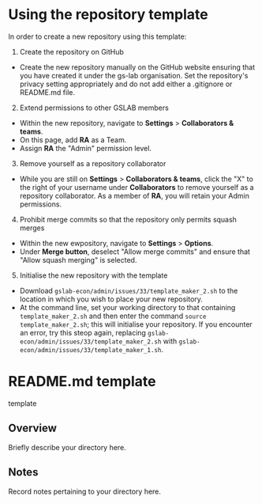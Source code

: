 Using the repository template
=============================

In order to create a new repository using this template:

1. Create the repository on GitHub
  - Create the new repository manually on the GitHub website ensuring that you have created it under the gs-lab 
organisation. Set the repository's privacy setting appropriately and do not add either a .gitignore or README.md file.

2. Extend permissions to other GSLAB members
  - Within the new repository, navigate to **Settings** > **Collaborators & teams**. 
  - On this page, add **RA** as a Team.
  - Assign **RA** the  "Admin" permission level. 

3. Remove yourself as a repository collaborator
  - While you are still on **Settings** > **Collaborators & teams**, click the "X" to the right of your username
    under **Collaborators** to remove yourself as a repository collaborator. As a member of **RA**, you will retain 
    your Admin permissions. 

4. Prohibit merge commits so that the repository only permits squash merges
  - Within the new ewpository, navigate to **Settings** > **Options**. 
  - Under **Merge button**, deselect "Allow merge commits" and ensure that "Allow squash merging" is selected. 

5. Initialise the new repository with the template
  - Download `gslab-econ/admin/issues/33/template_maker_2.sh` to the location in which you wish to place your new
   repository.
  - At the command line, set your working directory to that containing `template_maker_2.sh` and then enter the command 
    `source template_maker_2.sh`; this will initialise your repository. If you encounter an error, try this steop again,
    replacing `gslab-econ/admin/issues/33/template_maker_2.sh` with `gslab-econ/admin/issues/33/template_maker_1.sh`.



README.md template
==================

template

Overview
--------

Briefly describe your directory here. 

Notes
-----

Record notes pertaining to your directory here. 
